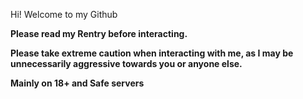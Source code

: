 Hi! Welcome to my Github

**Please read my Rentry before interacting.**

**Please take extreme caution when interacting with me, as I may be unnecessarily aggressive towards you or anyone else.** 

**Mainly on 18+ and Safe servers**
